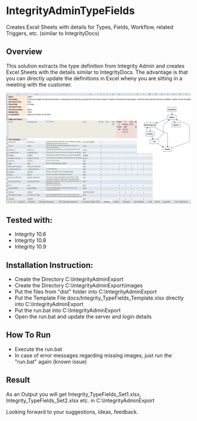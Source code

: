 # IntegrityAdminTypeFields
Creates Excel Sheets with details for Types, Fields, Workflow, related Triggers, etc. (similar to IntegrityDocs)

## Overview
This solution extracts the type definition from Integrity Admin and creates Excel Sheets with the details similar to IntegrityDocs.
The advantage is that you can directly update the definitions in Excel wheny you are sitting in a meeting with the customer. 

![Screenshot](IntegrityAdminTypeFields_Screenshot.PNG)

## Tested with:
- Integrity 10.6
- Integrity 10.8
- Integrity 10.9

## Installation Instruction:

* Create the Directory C:\IntegrityAdminExport
* Create the Directory C:\IntegrityAdminExport\images
* Put the files from "dist" folder into C:\IntegrityAdminExport
* Put the Template File docs/Integrity_TypeFields_Template.xlsx directly into C:\IntegrityAdminExport
* Put the run.bat into C:\IntegrityAdminExport
* Open the run.bat and update the server and login details

## How To Run
* Execute the run.bat
* In case of error messages regarding missing images, just run the "run.bat" again (known issue)

## Result
As an Output you will get Integrity_TypeFields_Set1.xlsx, Integrity_TypeFields_Set2.xlsx etc. in C:\IntegrityAdminExport

Looking forward to your suggestions, ideas, feedback.
